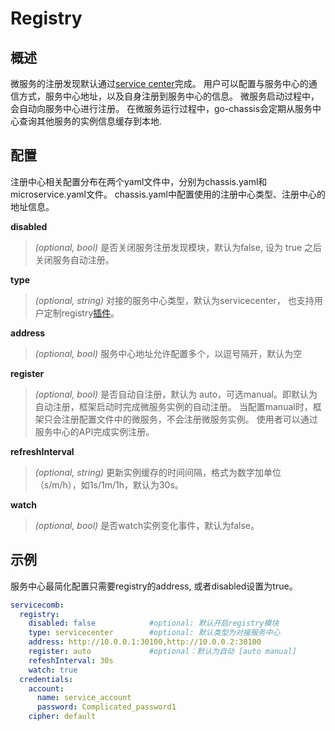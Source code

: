 # Registry
## 概述

微服务的注册发现默认通过[service center](https://github.com/apache/servicecomb-service-center)完成。
用户可以配置与服务中心的通信方式，服务中心地址，以及自身注册到服务中心的信息。
微服务启动过程中，会自动向服务中心进行注册。
在微服务运行过程中，go-chassis会定期从服务中心查询其他服务的实例信息缓存到本地.

## 配置

注册中心相关配置分布在两个yaml文件中，分别为chassis.yaml和microservice.yaml文件。
chassis.yaml中配置使用的注册中心类型、注册中心的地址信息。


**disabled**
> *(optional, bool)* 是否关闭服务注册发现模块，默认为false, 设为 true 之后关闭服务自动注册。

**type**
> *(optional, string)* 对接的服务中心类型，默认为servicecenter，
> 也支持用户定制registry[插件](https://github.com/go-chassis/go-chassis-extension/tree/master/registry)。


**address**
> *(optional, bool)* 服务中心地址允许配置多个，以逗号隔开，默认为空

**register**
> *(optional, bool)* 是否自动自注册，默认为 auto，可选manual。即默认为自动注册，框架启动时完成微服务实例的自动注册。
> 当配置manual时，框架只会注册配置文件中的微服务，不会注册微服务实例。
> 使用者可以通过服务中心的API完成实例注册。

**refreshInterval**
> *(optional, string)* 更新实例缓存的时间间隔，格式为数字加单位（s/m/h），如1s/1m/1h，默认为30s。

**watch**
> *(optional, bool)*  是否watch实例变化事件，默认为false。

## 示例

服务中心最简化配置只需要registry的address, 或者disabled设置为true。

```yaml
servicecomb:
  registry:
    disabled: false            #optional: 默认开启registry模块
    type: servicecenter        #optional: 默认类型为对接服务中心
    address: http://10.0.0.1:30100,http://10.0.0.2:30100 
    register: auto             #optional：默认为自动 [auto manual]
    refeshInterval: 30s       
    watch: true                         
  credentials:
    account:
      name: service_account  
      password: Complicated_password1
    cipher: default
```





